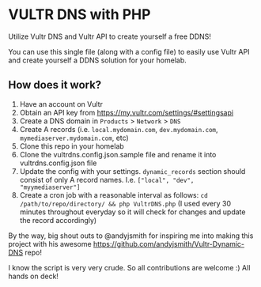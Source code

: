 # VULTR DNS with PHP
Utilize Vultr DNS and Vultr API to create yourself a free DDNS!

You can use this single file (along with a config file) to easily use Vultr API and create yourself a DDNS solution for your homelab.

## How does it work?
1. Have an account on Vultr
2. Obtain an API key from https://my.vultr.com/settings/#settingsapi
3. Create a DNS domain in `Products` > `Network` > `DNS`
4. Create A records (i.e. `local.mydomain.com`, `dev.mydomain.com`, `mymediaserver.mydomain.com`, etc)
5. Clone this repo in your homelab
6. Clone the vultrdns.config.json.sample file and rename it into vultrdns.config.json file
7. Update the config with your settings. `dynamic_records` section should consist of only A record names. I.e. `["local", "dev", "myymediaserver"]`
8. Create a cron job with a reasonable interval as follows: `cd /path/to/repo/directory/ && php VultrDNS.php` (I used every 30 minutes throughout everyday so it will check for changes and update the record accordingly)

By the way, big shout outs to @andyjsmith for inspiring me into making this project with his awesome https://github.com/andyjsmith/Vultr-Dynamic-DNS repo!

I know the script is very very crude. So all contributions are welcome :) All hands on deck!
